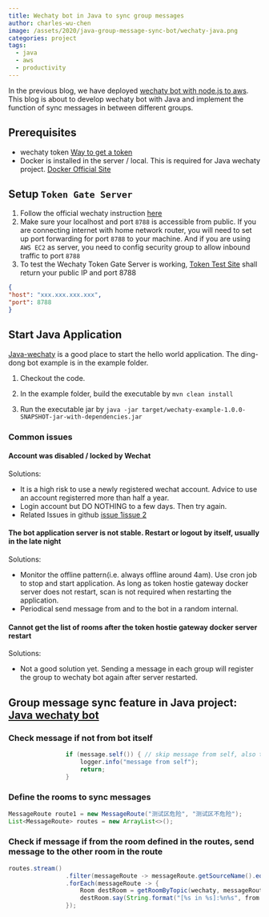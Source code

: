 ```yaml
---
title: Wechaty bot in Java to sync group messages
author: charles-wu-chen
image: /assets/2020/java-group-message-sync-bot/wechaty-java.png
categories: project
tags:
  - java
  - aws
  - productivity
---
```


In the previous blog, we have deployed [wechaty bot with node.js to aws](https://wechaty.js.org/2020/08/28/deploy-wechaty-in-aws/).  This blog is about to develop wechaty bot with Java and implement the function of sync messages in between different groups.

## Prerequisites

- wechaty token [Way to get a token](https://github.com/juzibot/Welcome/wiki/Support-Developers)
- Docker is installed in the server / local. This is required for Java wechaty project. [Docker Official Site](https://docs.docker.com/get-docker/)

## Setup `Token Gate Server`

1. Follow the official wechaty instruction [here](https://github.com/wechaty/wechaty/issues/1985)
2. Make sure your localhost and port `8788` is accessible from public. If you are connecting internet with home network router,  you will need to set up port forwarding for port `8788` to your machine. And if you are using `AWS EC2` as server, you need to config security group to allow inbound traffic to port `8788`
3. To test the Wechaty Token Gate Server is working, [Token Test Site](https://api.chatie.io/v0/hosties/your_padplus_token) shall return your public IP and port 8788

``` json
{
"host": "xxx.xxx.xxx.xxx",
"port": 8788
}
```

## Start Java Application

[Java-wechaty](https://github.com/wechaty/java-wechaty) is a good place to start the hello world application.  The ding-dong bot example is in the example folder.

1. Checkout the code.

1. In the example folder, build the executable by
`mvn clean install`

1. Run the executable jar by
`java -jar target/wechaty-example-1.0.0-SNAPSHOT-jar-with-dependencies.jar`

### Common issues

#### Account was disabled / locked by Wechat
  
Solutions:

- It is a high risk to use a newly registered wechat account. Advice to use an account registerred more than half a year.
- Login account but DO NOTHING to a few days.  Then try again.
- Related Issues in github [issue 1](https://github.com/wechaty/wechaty/issues/2040#issuecomment-689347508)[issue 2](https://github.com/wechaty/wechaty-getting-started/issues/114)

#### The bot application server is not stable. Restart or logout by itself, usually in the late night

Solutions:

- Monitor the offline pattern(i.e. always offline around 4am).  Use cron job to stop and start application. As long as token hostie gateway docker server does not restart, scan is not required when restarting the application.
- Periodical send message from and to the bot in a random internal.

#### Cannot get the list of rooms after the token hostie gateway docker server restart

Solutions:

- Not a good solution yet. Sending a message in each group will register the group to wechaty bot again after server restarted.

## Group message sync feature in Java project: [Java wechaty bot](https://github.com/Charles-Wu-Chen/wechatbot)

### Check message if not from bot itself

``` java
                if (message.self()) { // skip message from self, also to avoid infinite loop
                    logger.info("message from self");
                    return;
                }
```

### Define the rooms to sync messages

``` java
MessageRoute route1 = new MessageRoute("测试区危险", "测试区不危险");
List<MessageRoute> routes = new ArrayList<>();
```

### Check if message if from the room defined in the routes, send message to the other room in the route

``` java
routes.stream()
                .filter(messageRoute -> messageRoute.getSourceName().equals(getTopicByRoom(room)))
                .forEach(messageRoute -> {
                    Room destRoom = getRoomByTopic(wechaty, messageRoute.getDestinationName());
                    destRoom.say(String.format("[%s in %s]:%n%s", from.name(), getTopicByRoom(room), text));
                });
```  
